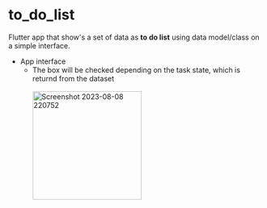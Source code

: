 # to_do_list

Flutter app that show's a set of data as **to do list** using data model/class on a simple interface.

- App interface<br>
  - The box will be checked depending on the task state, which is returnd from the dataset<br>
  <br><img width="215" alt="Screenshot 2023-08-08 220752" src="https://github.com/Mjd-Gh/To-do-list-flutter-app/assets/101333803/8dc2cfdb-2cda-42f5-a6b4-c5b505d9e3a3">

